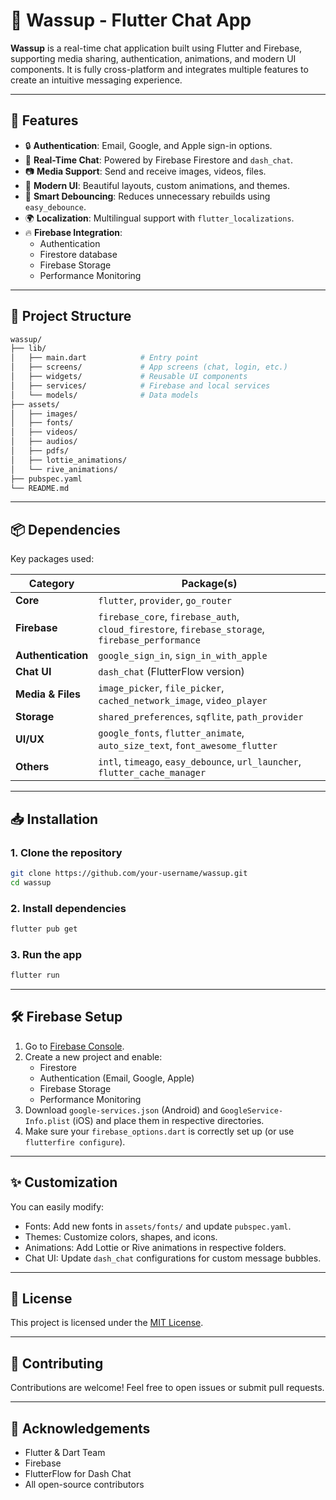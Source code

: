 # 📱 Wassup - Flutter Chat App

**Wassup** is a real-time chat application built using Flutter and Firebase, supporting media sharing, authentication, animations, and modern UI components. It is fully cross-platform and integrates multiple features to create an intuitive messaging experience.

---

## 🚀 Features

- 🔒 **Authentication**: Email, Google, and Apple sign-in options.
- 💬 **Real-Time Chat**: Powered by Firebase Firestore and `dash_chat`.
- 📷 **Media Support**: Send and receive images, videos, files.
- 🎨 **Modern UI**: Beautiful layouts, custom animations, and themes.
- 🧠 **Smart Debouncing**: Reduces unnecessary rebuilds using `easy_debounce`.
- 🌍 **Localization**: Multilingual support with `flutter_localizations`.
- 🔥 **Firebase Integration**:
  - Authentication
  - Firestore database
  - Firebase Storage
  - Performance Monitoring

---

## 📂 Project Structure

```bash
wassup/
├── lib/
│   ├── main.dart            # Entry point
│   ├── screens/             # App screens (chat, login, etc.)
│   ├── widgets/             # Reusable UI components
│   ├── services/            # Firebase and local services
│   └── models/              # Data models
├── assets/
│   ├── images/
│   ├── fonts/
│   ├── videos/
│   ├── audios/
│   ├── pdfs/
│   ├── lottie_animations/
│   └── rive_animations/
├── pubspec.yaml
└── README.md
```

---

## 📦 Dependencies

Key packages used:

| Category         | Package(s)                                                                 |
|------------------|-----------------------------------------------------------------------------|
| **Core**         | `flutter`, `provider`, `go_router`                                          |
| **Firebase**     | `firebase_core`, `firebase_auth`, `cloud_firestore`, `firebase_storage`, `firebase_performance` |
| **Authentication** | `google_sign_in`, `sign_in_with_apple`                                  |
| **Chat UI**      | `dash_chat` (FlutterFlow version)                                          |
| **Media & Files**| `image_picker`, `file_picker`, `cached_network_image`, `video_player`      |
| **Storage**      | `shared_preferences`, `sqflite`, `path_provider`                           |
| **UI/UX**        | `google_fonts`, `flutter_animate`, `auto_size_text`, `font_awesome_flutter`|
| **Others**       | `intl`, `timeago`, `easy_debounce`, `url_launcher`, `flutter_cache_manager`|

---

## 📥 Installation

### 1. Clone the repository

```bash
git clone https://github.com/your-username/wassup.git
cd wassup
```

### 2. Install dependencies

```bash
flutter pub get
```

### 3. Run the app

```bash
flutter run
```

---

## 🛠️ Firebase Setup

1. Go to [Firebase Console](https://console.firebase.google.com/).
2. Create a new project and enable:
   - Firestore
   - Authentication (Email, Google, Apple)
   - Firebase Storage
   - Performance Monitoring
3. Download `google-services.json` (Android) and `GoogleService-Info.plist` (iOS) and place them in respective directories.
4. Make sure your `firebase_options.dart` is correctly set up (or use `flutterfire configure`).

---

## ✨ Customization

You can easily modify:

- Fonts: Add new fonts in `assets/fonts/` and update `pubspec.yaml`.
- Themes: Customize colors, shapes, and icons.
- Animations: Add Lottie or Rive animations in respective folders.
- Chat UI: Update `dash_chat` configurations for custom message bubbles.

---

## 📄 License

This project is licensed under the [MIT License](LICENSE).

---

## 🤝 Contributing

Contributions are welcome! Feel free to open issues or submit pull requests.

---

## 🙌 Acknowledgements

- Flutter & Dart Team  
- Firebase  
- FlutterFlow for Dash Chat  
- All open-source contributors
